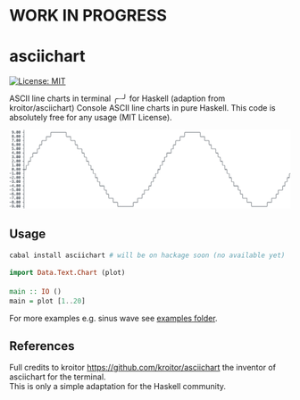 # WORK IN PROGRESS

# asciichart
[![License: MIT](https://img.shields.io/badge/License-MIT-brightgreen.svg)](https://opensource.org/licenses/MIT)

ASCII line charts in terminal ╭┈╯ for Haskell (adaption from kroitor/asciichart)
Console ASCII line charts in pure Haskell. This code is absolutely free for any usage (MIT License).

![](example.png)

## Usage
```bash
cabal install asciichart # will be on hackage soon (no available yet)
```

```haskell
import Data.Text.Chart (plot)

main :: IO ()
main = plot [1..20]
```

For more examples e.g. sinus wave see [examples folder](https://github.com/madnight/asciichart/tree/master/examples).

## References

Full credits to kroitor https://github.com/kroitor/asciichart the inventor of asciichart for the terminal.  
This is only a simple adaptation for the Haskell community.
